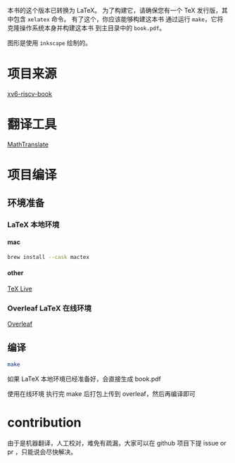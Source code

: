 本书的这个版本已转换为 LaTeX。
为了构建它，请确保您有一个 TeX 发行版，其中包含
`xelatex` 命令。 有了这个，你应该能够构建这本书
通过运行 `make`，它将克隆操作系统本身并构建这本书
到主目录中的 `book.pdf`。

图形是使用 `inkscape` 绘制的。

# 项目来源
[xv6-riscv-book](https://github.com/mit-pdos/xv6-riscv-book.git)

# 翻译工具
[MathTranslate](https://github.com/SUSYUSTC/MathTranslate.git)

# 项目编译
## 环境准备
### LaTeX 本地环境
#### mac

``` bash
brew install --cask mactex
```
#### other

[TeX Live](https://www.tug.org/texlive/quickinstall.html)

### Overleaf LaTeX 在线环境

[Overleaf](https://www.overleaf.com)


## 编译

``` bash
make
```

如果 LaTeX 本地环境已经准备好，会直接生成 book.pdf

使用在线环境 执行完 make 后打包上传到 overleaf，然后再编译即可

# contribution
由于是机器翻译，人工校对，难免有疏漏，大家可以在 github 项目下提 issue or pr ，只能说会尽快解决。

